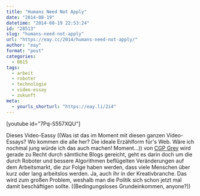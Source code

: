 ```yaml
---
title: "Humans Need Not Apply"
date: "2014-08-19"
datetime: "2014-08-19 22:53:24"
id: "28513"
slug: "humans-need-not-apply"
url: "https://eay.cc/2014/humans-need-not-apply/"
author: "eay"
format: "post"
categories:
  - 0815
tags:
  - arbeit
  - roboter
  - technologie
  - video-essay
  - zukunft
meta:
  - yourls_shorturl: "https://eay.li/2i4"
---
```


\[youtube id="7Pq-S557XQU"\]

Dieses Video-Eassy ((Was ist das im Moment mit diesen ganzen Video-Essays? Wo kommen die alle her? Die ideale Erzählform für's Web. Wäre ich nochmal jung würde ich das auch machen! Moment...)) von [CGP Grey](http://www.cgpgrey.com/) wird gerade zu Recht durch sämtliche Blogs gereicht, geht es darin doch um die durch Roboter und bessere Algorithmen beflügelten Veränderungen auf dem Arbeitsmarkt, die zur Folge haben werden, dass viele Menschen über kurz oder lang arbeitslos werden. Ja, auch ihr in der Kreativbranche. Das wird zum großen Problem, weshalb man die Politik sich schon jetzt mal damit beschäftigen sollte. ((Bedingungsloses Grundeinkommen, anyone?))
